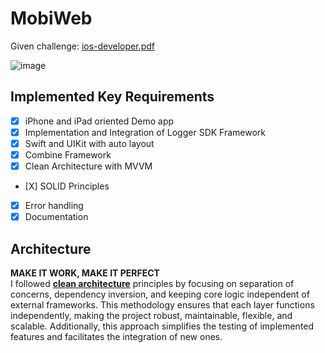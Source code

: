 # MobiWeb

Given challenge: [ios-developer.pdf](https://github.com/user-attachments/files/16751365/ios-developer.pdf)

![image](https://github.com/user-attachments/assets/eafb42f2-9249-4a6c-acd4-476abd6211eb)


## Implemented Key Requirements
- [X] iPhone and iPad oriented Demo app
- [X] Implementation and Integration of Logger SDK Framework
- [X] Swift and UIKit with auto layout
- [X] Combine Framework
- [X] Clean Architecture with MVVM
- [X] SOLID Principles
- [X] Error handling 
- [X] Documentation

## Architecture
**MAKE IT WORK, MAKE IT PERFECT**<br>
I followed <ins>**clean architecture**</ins> principles by focusing on separation of concerns, dependency inversion, and keeping core logic independent of external frameworks. This methodology ensures that each layer functions independently, making the project robust, maintainable, flexible, and scalable. Additionally, this approach simplifies the testing of implemented features and facilitates the integration of new ones.
